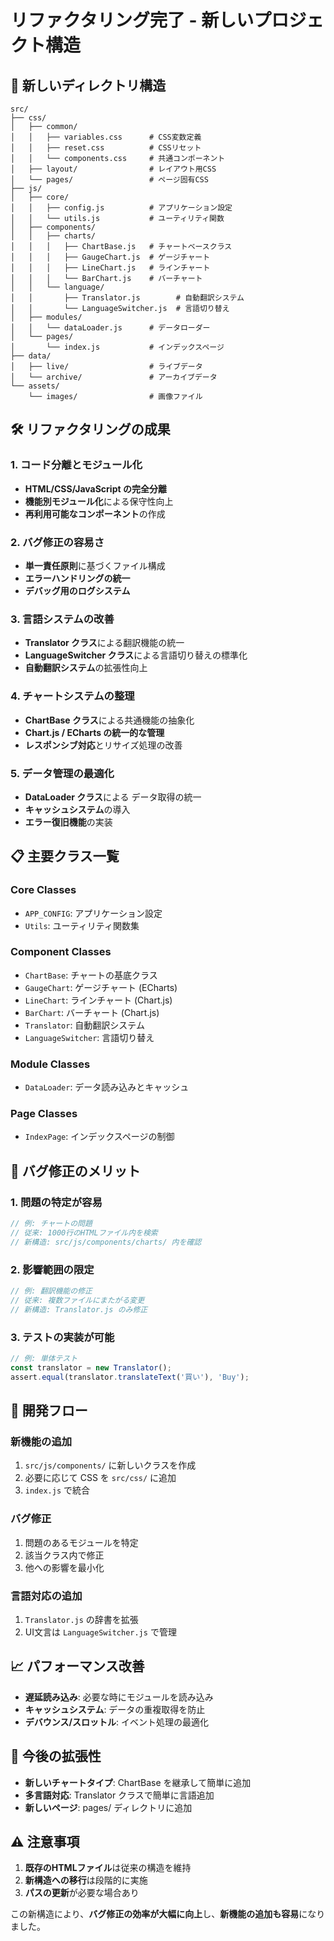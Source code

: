 # リファクタリング完了 - 新しいプロジェクト構造

## 📁 新しいディレクトリ構造

```
src/
├── css/
│   ├── common/
│   │   ├── variables.css      # CSS変数定義
│   │   ├── reset.css          # CSSリセット
│   │   └── components.css     # 共通コンポーネント
│   ├── layout/                # レイアウト用CSS
│   └── pages/                 # ページ固有CSS
├── js/
│   ├── core/
│   │   ├── config.js          # アプリケーション設定
│   │   └── utils.js           # ユーティリティ関数
│   ├── components/
│   │   ├── charts/
│   │   │   ├── ChartBase.js   # チャートベースクラス
│   │   │   ├── GaugeChart.js  # ゲージチャート
│   │   │   ├── LineChart.js   # ラインチャート
│   │   │   └── BarChart.js    # バーチャート
│   │   └── language/
│   │       ├── Translator.js        # 自動翻訳システム
│   │       └── LanguageSwitcher.js  # 言語切り替え
│   ├── modules/
│   │   └── dataLoader.js      # データローダー
│   └── pages/
│       └── index.js           # インデックスページ
├── data/
│   ├── live/                  # ライブデータ
│   └── archive/               # アーカイブデータ
└── assets/
    └── images/                # 画像ファイル
```

## 🛠 リファクタリングの成果

### 1. コード分離とモジュール化
- **HTML/CSS/JavaScript の完全分離**
- **機能別モジュール化**による保守性向上
- **再利用可能なコンポーネント**の作成

### 2. バグ修正の容易さ
- **単一責任原則**に基づくファイル構成
- **エラーハンドリングの統一**
- **デバッグ用のログシステム**

### 3. 言語システムの改善
- **Translator クラス**による翻訳機能の統一
- **LanguageSwitcher クラス**による言語切り替えの標準化
- **自動翻訳システム**の拡張性向上

### 4. チャートシステムの整理
- **ChartBase クラス**による共通機能の抽象化
- **Chart.js / ECharts の統一的な管理**
- **レスポンシブ対応**とリサイズ処理の改善

### 5. データ管理の最適化
- **DataLoader クラス**による データ取得の統一
- **キャッシュシステム**の導入
- **エラー復旧機能**の実装

## 📋 主要クラス一覧

### Core Classes
- `APP_CONFIG`: アプリケーション設定
- `Utils`: ユーティリティ関数集

### Component Classes
- `ChartBase`: チャートの基底クラス
- `GaugeChart`: ゲージチャート (ECharts)
- `LineChart`: ラインチャート (Chart.js)
- `BarChart`: バーチャート (Chart.js)
- `Translator`: 自動翻訳システム
- `LanguageSwitcher`: 言語切り替え

### Module Classes
- `DataLoader`: データ読み込みとキャッシュ

### Page Classes
- `IndexPage`: インデックスページの制御

## 🎯 バグ修正のメリット

### 1. 問題の特定が容易
```javascript
// 例: チャートの問題
// 従来: 1000行のHTMLファイル内を検索
// 新構造: src/js/components/charts/ 内を確認
```

### 2. 影響範囲の限定
```javascript
// 例: 翻訳機能の修正
// 従来: 複数ファイルにまたがる変更
// 新構造: Translator.js のみ修正
```

### 3. テストの実装が可能
```javascript
// 例: 単体テスト
const translator = new Translator();
assert.equal(translator.translateText('買い'), 'Buy');
```

## 🔧 開発フロー

### 新機能の追加
1. `src/js/components/` に新しいクラスを作成
2. 必要に応じて CSS を `src/css/` に追加
3. `index.js` で統合

### バグ修正
1. 問題のあるモジュールを特定
2. 該当クラス内で修正
3. 他への影響を最小化

### 言語対応の追加
1. `Translator.js` の辞書を拡張
2. UI文言は `LanguageSwitcher.js` で管理

## 📈 パフォーマンス改善

- **遅延読み込み**: 必要な時にモジュールを読み込み
- **キャッシュシステム**: データの重複取得を防止
- **デバウンス/スロットル**: イベント処理の最適化

## 🚀 今後の拡張性

- **新しいチャートタイプ**: ChartBase を継承して簡単に追加
- **多言語対応**: Translator クラスで簡単に言語追加
- **新しいページ**: pages/ ディレクトリに追加

## ⚠️ 注意事項

1. **既存のHTMLファイル**は従来の構造を維持
2. **新構造への移行**は段階的に実施
3. **パスの更新**が必要な場合あり

この新構造により、**バグ修正の効率が大幅に向上**し、**新機能の追加も容易**になりました。